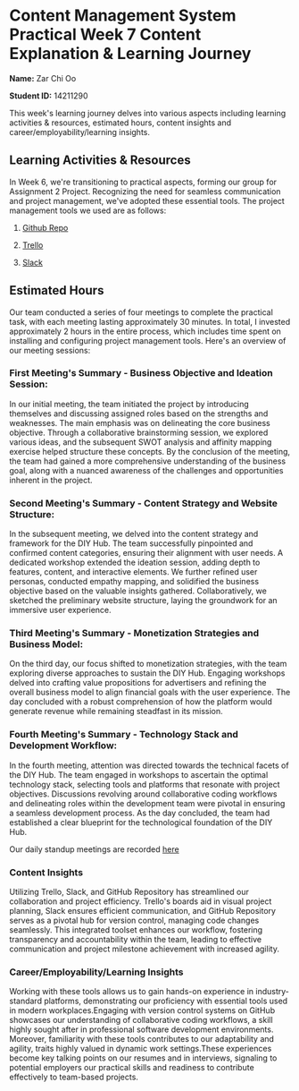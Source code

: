 # Content Management System Practical Week 7 Content Explanation & Learning Journey

**Name:** Zar Chi Oo

**Student ID:** 14211290

This week's learning journey delves into various aspects including learning activities & resources, estimated hours, content insights and career/employability/learning insights.


## Learning Activities & Resources
In Week 6, we're transitioning to practical aspects, forming our group for Assignment 2 Project. Recognizing the need for seamless communication and project management, we've adopted these essential tools.
The project management tools we used are as follows:

1. [Github Repo](https://github.com/ShweMoeThantAurum/ContentManagementSystemGroupAssignmentTeam6)

2. [Trello](https://trello.com/b/K4nnWSkQ/team-6)

3. [Slack](https://join.slack.com/t/namethegroup/shared_invite/zt-29hsfnftw-c_owSNMwG86oE4wNrx7dtQ)


## Estimated Hours

Our team conducted a series of four meetings to complete the practical task, with each meeting lasting approximately 30 minutes. In total, I invested approximately 2 hours in the entire process, which includes time spent on installing and configuring project management tools. Here's an overview of our meeting sessions:

### First Meeting's Summary - Business Objective and Ideation Session:
In our initial meeting, the team initiated the project by introducing themselves and discussing assigned roles based on the strengths and weaknesses. The main emphasis was on delineating the core business objective. Through a collaborative brainstorming session, we explored various ideas, and the subsequent SWOT analysis and affinity mapping exercise helped structure these concepts. By the conclusion of the meeting, the team had gained a more comprehensive understanding of the business goal, along with a nuanced awareness of the challenges and opportunities inherent in the project.

### Second Meeting's Summary - Content Strategy and Website Structure:
In the subsequent meeting, we delved into the content strategy and framework for the DIY Hub. The team successfully pinpointed and confirmed content categories, ensuring their alignment with user needs. A dedicated workshop extended the ideation session, adding depth to features, content, and interactive elements. We further refined user personas, conducted empathy mapping, and solidified the business objective based on the valuable insights gathered. Collaboratively, we sketched the preliminary website structure, laying the groundwork for an immersive user experience.

### Third Meeting's Summary - Monetization Strategies and Business Model:
On the third day, our focus shifted to monetization strategies, with the team exploring diverse approaches to sustain the DIY Hub. Engaging workshops delved into crafting value propositions for advertisers and refining the overall business model to align financial goals with the user experience. The day concluded with a robust comprehension of how the platform would generate revenue while remaining steadfast in its mission.

### Fourth Meeting's Summary - Technology Stack and Development Workflow:
In the fourth meeting, attention was directed towards the technical facets of the DIY Hub. The team engaged in workshops to ascertain the optimal technology stack, selecting tools and platforms that resonate with project objectives. Discussions revolving around collaborative coding workflows and delineating roles within the development team were pivotal in ensuring a seamless development process. As the day concluded, the team had established a clear blueprint for the technological foundation of the DIY Hub.

Our daily standup meetings are recorded [here](https://miro.com/app/board/uXjVMxzXENA=/.)

### Content Insights
Utilizing Trello, Slack, and GitHub Repository has streamlined our collaboration and project efficiency. Trello's boards aid in visual project planning, Slack ensures efficient communication, and GitHub Repository serves as a pivotal hub for version control, managing code changes seamlessly. This integrated toolset enhances our workflow, fostering transparency and accountability within the team, leading to effective communication and project milestone achievement with increased agility.

### Career/Employability/Learning Insights
Working with these tools allows us to gain hands-on experience in industry-standard platforms, demonstrating our proficiency with essential tools used in modern workplaces.Engaging with version control systems on GitHub showcases our understanding of collaborative coding workflows, a skill highly sought after in professional software development environments. Moreover, familiarity with these tools contributes to our adaptability and agility, traits highly valued in dynamic work settings.These experiences become key talking points on our resumes and in interviews, signaling to potential employers our practical skills and readiness to contribute effectively to team-based projects. 

